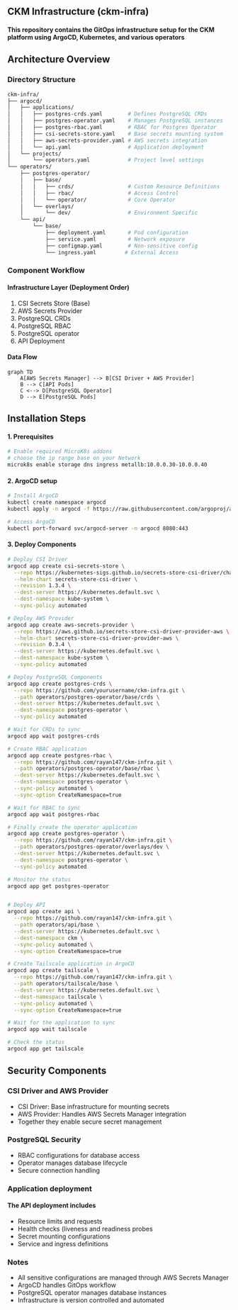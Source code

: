 ## CKM Infrastructure (ckm-infra)

#### This repository contains the GitOps infrastructure setup for the CKM platform using ArgoCD, Kubernetes, and various operators

## Architecture Overview

### Directory Structure

```bash
ckm-infra/
├── argocd/
│   ├── applications/
│   │   ├── postgres-crds.yaml        # Defines PostgreSQL CRDs
│   │   ├── postgres-operator.yaml    # Manages PostgreSQL instances
│   │   ├── postgres-rbac.yaml        # RBAC for Postgres Operator
│   │   ├── csi-secrets-store.yaml    # Base secrets mounting system
│   │   ├── aws-secrets-provider.yaml # AWS secrets integration
│   │   └── api.yaml                  # Application deployment
│   └── projects/
│       └── operators.yaml            # Project level settings
└── operators/
    ├── postgres-operator/
    │   ├── base/
    │   │   ├── crds/                 # Custom Resource Definitions
    │   │   ├── rbac/                 # Access Control
    │   │   └── operator/             # Core Operator
    │   └── overlays/
    │       └── dev/                  # Environment Specific
    └── api/
        └── base/
            ├── deployment.yaml       # Pod configuration
            ├── service.yaml          # Network exposure
            ├── configmap.yaml        # Non-sensitive config
            └── ingress.yaml         # External Access
```

### Component Workflow

#### Infrastructure Layer (Deployment Order)

1. CSI Secrets Store (Base)
2. AWS Secrets Provider
3. PostgreSQL CRDs
4. PostgreSQL RBAC
5. PostgreSQL operator
6. API Deployment

#### Data Flow

```mermaid
graph TD
    A[AWS Secrets Manager] --> B[CSI Driver + AWS Provider]
    B --> C[API Pods]
    C <--> D[PostgreSQL Operator]
    D --> E[PostgreSQL Pods]
```

## Installation Steps

#### 1. Prerequisites

```bash
# Enable required MicroK8s addons
# choose the ip range base on your Network
microk8s enable storage dns ingress metallb:10.0.0.30-10.0.0.40
```

#### 2. ArgoCD setup

```bash
# Install ArgoCD
kubectl create namespace argocd
kubectl apply -n argocd -f https://raw.githubusercontent.com/argoproj/argo-cd/stable/manifests/install.yaml

# Access ArgoCD
kubectl port-forward svc/argocd-server -n argocd 8080:443
```

#### 3. Deploy Components

```bash
# Deploy CSI Driver
argocd app create csi-secrets-store \
  --repo https://kubernetes-sigs.github.io/secrets-store-csi-driver/charts \
  --helm-chart secrets-store-csi-driver \
  --revision 1.3.4 \
  --dest-server https://kubernetes.default.svc \
  --dest-namespace kube-system \
  --sync-policy automated

# Deploy AWS Provider
argocd app create aws-secrets-provider \
  --repo https://aws.github.io/secrets-store-csi-driver-provider-aws \
  --helm-chart secrets-store-csi-driver-provider-aws \
  --revision 0.3.4 \
  --dest-server https://kubernetes.default.svc \
  --dest-namespace kube-system \
  --sync-policy automated

# Deploy PostgreSQL Components
argocd app create postgres-crds \
  --repo https://github.com/yourusername/ckm-infra.git \
  --path operators/postgres-operator/base/crds \
  --dest-server https://kubernetes.default.svc \
  --dest-namespace postgres-operator \
  --sync-policy automated

# Wait for CRDs to sync
argocd app wait postgres-crds

# Create RBAC application
argocd app create postgres-rbac \
  --repo https://github.com/rayan147/ckm-infra.git \
  --path operators/postgres-operator/base/rbac \
  --dest-server https://kubernetes.default.svc \
  --dest-namespace postgres-operator \
  --sync-policy automated \
  --sync-option CreateNamespace=true

# Wait for RBAC to sync
argocd app wait postgres-rbac

# Finally create the operator application
argocd app create postgres-operator \
  --repo https://github.com/rayan147/ckm-infra.git \
  --path operators/postgres-operator/overlays/dev \
  --dest-server https://kubernetes.default.svc \
  --dest-namespace postgres-operator \
  --sync-policy automated

# Monitor the status
argocd app get postgres-operator


# Deploy API 
argocd app create api \
  --repo https://github.com/rayan147/ckm-infra.git \
  --path operators/api/base \
  --dest-server https://kubernetes.default.svc \
  --dest-namespace ckm \
  --sync-policy automated \
  --sync-option CreateNamespace=true

# Create Tailscale application in ArgoCD
argocd app create tailscale \
  --repo https://github.com/rayan147/ckm-infra.git \
  --path operators/tailscale/base \
  --dest-server https://kubernetes.default.svc \
  --dest-namespace tailscale \
  --sync-policy automated \
  --sync-option CreateNamespace=true

# Wait for the application to sync
argocd app wait tailscale

# Check the status
argocd app get tailscale

```

## Security Components

### CSI Driver and AWS Provider

- CSI Driver: Base infrastructure for mounting secrets
- AWS Provider: Handles AWS Secrets Manager integration
- Together they enable secure secret management

### PostgreSQL Security

- RBAC configurations for database access
- Operator manages database lifecycle
- Secure connection handling

### Application deployment

#### The API deployment includes

- Resource limits and requests
- Health checks (liveness and readiness probes
- Secret mounting configurations
- Service and ingress definitions

### Notes

- All sensitive configurations are managed through AWS Secrets Manager
- ArgoCD handles GitOps workflow
- PostgreSQL operator manages database instances
- Infrastructure is version controlled and automated

